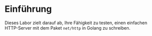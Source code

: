 # Einführung

Dieses Labor zielt darauf ab, Ihre Fähigkeit zu testen, einen einfachen HTTP-Server mit dem Paket `net/http` in Golang zu schreiben.
